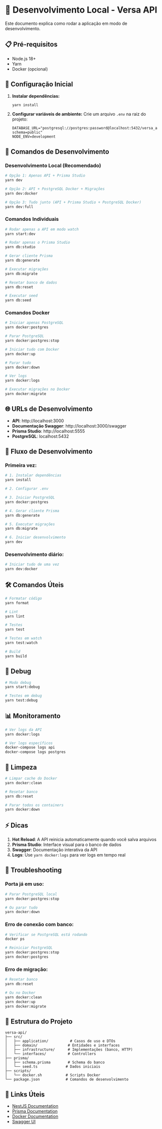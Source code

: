 # 🚀 Desenvolvimento Local - Versa API

Este documento explica como rodar a aplicação em modo de desenvolvimento.

## 📋 Pré-requisitos

- Node.js 18+
- Yarn
- Docker (opcional)

## 🔧 Configuração Inicial

1. **Instalar dependências:**

   ```bash
   yarn install
   ```

2. **Configurar variáveis de ambiente:**
   Crie um arquivo `.env` na raiz do projeto:
   ```env
   DATABASE_URL="postgresql://postgres:password@localhost:5432/versa_api?schema=public"
   NODE_ENV=development
   ```

## 🎯 Comandos de Desenvolvimento

### **Desenvolvimento Local (Recomendado)**

```bash
# Opção 1: Apenas API + Prisma Studio
yarn dev

# Opção 2: API + PostgreSQL Docker + Migrações
yarn dev:docker

# Opção 3: Tudo junto (API + Prisma Studio + PostgreSQL Docker)
yarn dev:full
```

### **Comandos Individuais**

```bash
# Rodar apenas a API em modo watch
yarn start:dev

# Rodar apenas o Prisma Studio
yarn db:studio

# Gerar cliente Prisma
yarn db:generate

# Executar migrações
yarn db:migrate

# Resetar banco de dados
yarn db:reset

# Executar seed
yarn db:seed
```

### **Comandos Docker**

```bash
# Iniciar apenas PostgreSQL
yarn docker:postgres

# Parar PostgreSQL
yarn docker:postgres:stop

# Iniciar tudo com Docker
yarn docker:up

# Parar tudo
yarn docker:down

# Ver logs
yarn docker:logs

# Executar migrações no Docker
yarn docker:migrate
```

## 🌐 URLs de Desenvolvimento

- **API**: http://localhost:3000
- **Documentação Swagger**: http://localhost:3000/swagger
- **Prisma Studio**: http://localhost:5555
- **PostgreSQL**: localhost:5432

## 🔄 Fluxo de Desenvolvimento

### **Primeira vez:**

```bash
# 1. Instalar dependências
yarn install

# 2. Configurar .env

# 3. Iniciar PostgreSQL
yarn docker:postgres

# 4. Gerar cliente Prisma
yarn db:generate

# 5. Executar migrações
yarn db:migrate

# 6. Iniciar desenvolvimento
yarn dev
```

### **Desenvolvimento diário:**

```bash
# Iniciar tudo de uma vez
yarn dev:docker
```

## 🛠️ Comandos Úteis

```bash
# Formatar código
yarn format

# Lint
yarn lint

# Testes
yarn test

# Testes em watch
yarn test:watch

# Build
yarn build
```

## 🐛 Debug

```bash
# Modo debug
yarn start:debug

# Testes em debug
yarn test:debug
```

## 📊 Monitoramento

```bash
# Ver logs da API
yarn docker:logs

# Ver logs específicos
docker-compose logs api
docker-compose logs postgres
```

## 🧹 Limpeza

```bash
# Limpar cache do Docker
yarn docker:clean

# Resetar banco
yarn db:reset

# Parar todos os containers
yarn docker:down
```

## ⚡ Dicas

1. **Hot Reload**: A API reinicia automaticamente quando você salva arquivos
2. **Prisma Studio**: Interface visual para o banco de dados
3. **Swagger**: Documentação interativa da API
4. **Logs**: Use `yarn docker:logs` para ver logs em tempo real

## 🚨 Troubleshooting

### **Porta já em uso:**

```bash
# Parar PostgreSQL local
yarn docker:postgres:stop

# Ou parar tudo
yarn docker:down
```

### **Erro de conexão com banco:**

```bash
# Verificar se PostgreSQL está rodando
docker ps

# Reiniciar PostgreSQL
yarn docker:postgres:stop
yarn docker:postgres
```

### **Erro de migração:**

```bash
# Resetar banco
yarn db:reset

# Ou no Docker
yarn docker:clean
yarn docker:up
yarn docker:migrate
```

## 📝 Estrutura do Projeto

```
versa-api/
├── src/
│   ├── application/          # Casos de uso e DTOs
│   ├── domain/              # Entidades e interfaces
│   ├── infrastructure/      # Implementações (banco, HTTP)
│   └── interfaces/          # Controllers
├── prisma/
│   ├── schema.prisma        # Schema do banco
│   └── seed.ts             # Dados iniciais
├── scripts/
│   └── docker.sh           # Scripts Docker
└── package.json            # Comandos de desenvolvimento
```

## 🔗 Links Úteis

- [NestJS Documentation](https://docs.nestjs.com/)
- [Prisma Documentation](https://www.prisma.io/docs/)
- [Docker Documentation](https://docs.docker.com/)
- [Swagger UI](https://swagger.io/tools/swagger-ui/)
